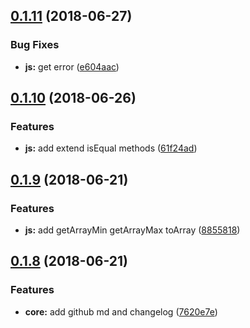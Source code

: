 <a name="0.1.11"></a>
## [0.1.11](https://github.com/xiguaxigua/utils-lite/compare/v0.1.10...v0.1.11) (2018-06-27)


### Bug Fixes

* **js:** get error ([e604aac](https://github.com/xiguaxigua/utils-lite/commit/e604aac))



<a name="0.1.10"></a>
## [0.1.10](https://github.com/xiguaxigua/utils-lite/compare/v0.1.9...v0.1.10) (2018-06-26)


### Features

* **js:** add extend isEqual methods ([61f24ad](https://github.com/xiguaxigua/utils-lite/commit/61f24ad))



<a name="0.1.9"></a>
## [0.1.9](https://github.com/xiguaxigua/utils-lite/compare/v0.1.8...v0.1.9) (2018-06-21)


### Features

* **js:** add getArrayMin getArrayMax toArray ([8855818](https://github.com/xiguaxigua/utils-lite/commit/8855818))



<a name="0.1.8"></a>
## [0.1.8](https://github.com/xiguaxigua/utils-lite/compare/v0.1.7...v0.1.8) (2018-06-21)


### Features

* **core:** add github md and changelog ([7620e7e](https://github.com/xiguaxigua/utils-lite/commit/7620e7e))



